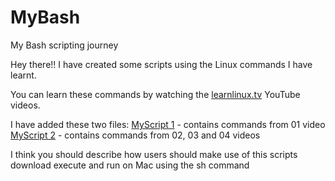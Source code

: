 # MyBash
My Bash scripting journey

Hey there!! I have created some scripts using the Linux commands I have learnt.

You can learn these commands by watching the [learnlinux.tv](https://www.youtube.com/channel/UCxQKHvKbmSzGMvUrVtJYnUA) YouTube videos.

I have added these two files:
[MyScript 1](MyScript1) - contains commands from 01 video
[MyScript 2](MyScript2) - contains commands from 02, 03 and 04 videos

I think you should describe how users should make use of this scripts
download
execute
and run on Mac using the sh command
